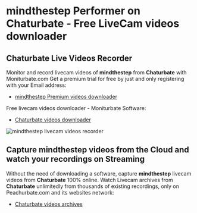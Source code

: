 # mindthestep Performer on Chaturbate - Free LiveCam videos downloader

## Chaturbate Live Videos Recorder

Monitor and record livecam videos of **mindthestep** from **Chaturbate** with Moniturbate.com
Get a premium trial for free by just and only registering with your Email address:
* [mindthestep Premium videos downloader](https://moniturbate.com/request-demo-licence-key.html)

Free livecam videos downloader - Moniturbate Software:
* [Chaturbate videos downloader](https://moniturbate.com/moniturbate-download-software.html)

![mindthestep livecam videos recorder](https://peachurnet.com/templates/moniturbate-software.png)


## Capture mindthestep videos from the Cloud and watch your recordings on Streaming

Without the need of downloading a software, capture **mindthestep** livecam videos from **Chaturbate** 100% online.
Watch Livecam archives from **Chaturbate** unlimitedly from thousands of existing recordings, only on Peachurbate.com and its websites network:
* [Chaturbate videos archives](https://peachurnet.com/)